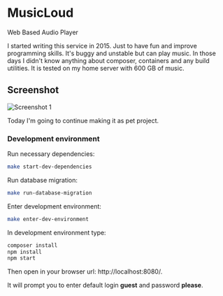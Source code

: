 # MusicLoud
Web Based Audio Player

I started writing this service in 2015. Just to have fun and improve programming skills.
It's buggy and unstable but can play music. In those days I didn't know anything about composer,
containers and any build utilities. It is tested on my home server with 600 GB of music.

## Screenshot
![Screenshot 1](https://raw.githubusercontent.com/pldin601/musicloud/master/docs/musicloud.png?raw=true)

Today I'm going to continue making it as pet project.

### Development environment

Run necessary dependencies:
```bash
make start-dev-dependencies
```

Run database migration:
```bash
make run-database-migration
```

Enter development environment:
```bash
make enter-dev-environment
```

In development environment type:
```bash
composer install
npm install
npm start
```

Then open in your browser url: http://localhost:8080/.

It will prompt you to enter default login **guest** and password **please**.
